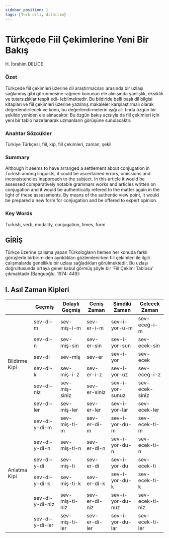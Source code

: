 ```yaml
---
sidebar_position: 1
tags: [Türk dili, dilbilim]
---
```


# Türkçede Fiil Çekimlerine Yeni Bir Bakış
H. İbrahim DELİCE

### Özet
Türkçede fiil çekimleri üzerine dil araştırmacıları arasında bir uzlaşı sağlanmış gibi
görünmesine rağmen konunun ele alınışında yanlışlık, eksiklik ve tutarsızlıklar tespit edi-
lebilmektedir. Bu bildiride belli başlı dil bilgisi kitapları ve fiil çekimleri üzerine yazılmış
makaleler karşılaştırmalı olarak değerlendirilecek ve konu, bu değerlendirmelerin ışığı al-
tında özgün bir şekilde yeniden ele alınacaktır. Bu özgün bakış açısıyla da fiil çekimleri
için yeni bir tablo hazırlanarak uzmanların görüşüne sunulacaktır.

### Anahtar Sözcükler
Türkiye Türkçesi, fiil, kip, fiil çekimleri, zaman, şekil.

### Summary
Although it seems to have arranged a settlement about conjugation in Turkish among
linguists, it could be ascertained errors, omissions and inconsistencies inapproach to the
subject. In this article it would be assessed comparatively notable grammars works and
articles written on conjugation and it would be authentically refered to the matter again in
the light of these assessments. By means of the authentic view point, it would be prepared
a new form for conjugation and be offered to expert opinion.

### Key Words
Turkish, verb, modality, conjugation, times, form

## GİRİŞ
Türkçe üzerine çalışma yapan Türkologların hemen her konuda farklı görüşlerle birbirin-
den ayrıldıkları gözlemlenirken fiil çekimleri ile ilgili çalışmalarda genellikle bir uzlaşı sağladıkları görülmektedir. Bu uzlaşı doğrultusunda ortaya genel kabul görmüş şöyle bir ‘Fiil Çekimi Tablosu’ çıkmaktadır (Banguoğlu, 1974: 449):

## I. Asıl Zaman Kipleri
<table>
<thead>
  <tr>
    <th></th>
    <th>Geçmiş</th>
    <th>Dolaylı Geçmiş</th>
    <th>Geniş Zaman</th>
    <th>Şimdiki Zaman</th>
    <th>Gelecek Zaman</th>
  </tr>
</thead>
<tbody>
  <tr>
    <td rowspan="6">Bildirme Kipi</td>
    <td>sev-di-m</td>
    <td>sev-miş-i-m</td>
    <td>sev-er-i-m</td>
    <td>sev-i-yor-u-m</td>
    <td>sev-eceğ-i-m</td>
  </tr>
  <tr>
    <td>sev-di-n</td>
    <td>sev-miş-sin</td>
    <td>sev-er-sin</td>
    <td>sev-i-yor-sun</td>
    <td>sev-ecek-sin</td>
  </tr>
  <tr>
    <td>sev-di</td>
    <td>sev-miş</td>
    <td>sev-er</td>
    <td>sev-i-yor</td>
    <td>sev-ecek</td>
  </tr>
  <tr>
    <td>sev-di-k</td>
    <td>sev-miş-i-z</td>
    <td>sev-er-i-z</td>
    <td>sev-i-yor-uz</td>
    <td>sev-eceğ-i-z</td>
  </tr>
  <tr>
    <td>sev-di-niz</td>
    <td>sev-miş-siniz</td>
    <td>sev-er-siniz</td>
    <td>sev-i-yor-sunuz</td>
    <td>sev-ecek-siniz</td>
  </tr>
  <tr>
    <td>sev-di-ler</td>
    <td>sev-miş-ler</td>
    <td>sev-er-ler</td>
    <td>sev-i-yor-lar</td>
    <td>sev-ecek-ler</td>
  </tr>
  <tr>
    <td rowspan="6">Anlatma Kipi</td>
    <td>sev-di-y-di-m</td>
    <td>sev-miş-ti-m</td>
    <td>sev-er-di-m</td>
    <td>sev-i-yor-du-m</td>
    <td>sev-ecek-ti-m</td>
  </tr>
  <tr>
    <td>sev-di-y-di-n</td>
    <td>sev-miş-ti-n</td>
    <td>sev-er-di-n</td>
    <td>sev-i-yor-du-n</td>
    <td>sev-ecek-ti-n</td>
  </tr>
  <tr>
    <td>sev-di-y-di</td>
    <td>sev-miş-ti</td>
    <td>sev-er-di</td>
    <td>sev-i-yor-du</td>
    <td>sev-ecek-ti</td>
  </tr>
  <tr>
    <td>sev-di-y-di-k</td>
    <td>sev-miş-ti-k</td>
    <td>sev-er-di-k</td>
    <td>sev-i-yor-du-k</td>
    <td>sev-ecek-ti-k</td>
  </tr>
  <tr>
    <td>sev-di-y-di-niz</td>
    <td>sev-miş-ti-niz</td>
    <td>sev-er-di-niz</td>
    <td>sev-i-yor-du-nuz</td>
    <td>sev-ecek-ti-niz</td>
  </tr>
  <tr>
    <td>sev-di-y-di-ler</td>
    <td>sev-miş-ti-ler</td>
    <td>sev-er-di-ler</td>
    <td>sev-i-yor-du-lar</td>
    <td>sev-ecek-ti-ler</td>
  </tr>
</tbody>
</table>